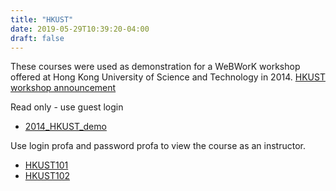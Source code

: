 ```yaml
---
title: "HKUST"
date: 2019-05-29T10:39:20-04:00
draft: false
---
```


These courses were used as demonstration for a WeBWorK workshop offered at Hong Kong University of Science and Technology in 2014. [HKUST workshop announcement](http://www.math.ust.hk/~support/index2.html)

<!--more-->

Read only - use guest login
- [2014_HKUST_demo](http://demo.webwork.rochester.edu/webwork2/2014_HKUST_demo)

Use login profa  and password profa  to view the course as an instructor. 

- [HKUST101](http://demo.webwork.rochester.edu/webwork2/HKUST101/)
- [HKUST102](http://demo.webwork.rochester.edu/webwork2/HKUST102/)
